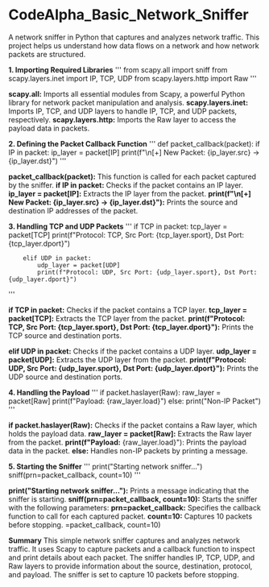 # CodeAlpha_Basic_Network_Sniffer
  A network sniffer in Python that captures and analyzes network traffic. This project helps us understand how data flows on a network and how network packets are structured.

**1. Importing Required Libraries**
'''
from scapy.all import sniff
from scapy.layers.inet import IP, TCP, UDP
from scapy.layers.http import Raw
'''

**scapy.all:** Imports all essential modules from Scapy, a powerful Python library for network packet manipulation and analysis.
**scapy.layers.inet:** Imports IP, TCP, and UDP layers to handle IP, TCP, and UDP packets, respectively.
**scapy.layers.http:** Imports the Raw layer to access the payload data in packets.

**2. Defining the Packet Callback Function**
'''
def packet_callback(packet):
    if IP in packet:
        ip_layer = packet[IP]
        print(f"\n[+] New Packet: {ip_layer.src} -> {ip_layer.dst}")
'''

**packet_callback(packet):** This function is called for each packet captured by the sniffer.
**if IP in packet:** Checks if the packet contains an IP layer.
**ip_layer = packet[IP]:** Extracts the IP layer from the packet.
**print(f"\n[+] New Packet: {ip_layer.src} -> {ip_layer.dst}"):** Prints the source and destination IP addresses of the packet.

**3. Handling TCP and UDP Packets**
'''
        if TCP in packet:
            tcp_layer = packet[TCP]
            print(f"Protocol: TCP, Src Port: {tcp_layer.sport}, Dst Port: {tcp_layer.dport}")
        
        elif UDP in packet:
            udp_layer = packet[UDP]
            print(f"Protocol: UDP, Src Port: {udp_layer.sport}, Dst Port: {udp_layer.dport}")
'''

**if TCP in packet:** Checks if the packet contains a TCP layer.
**tcp_layer = packet[TCP]:** Extracts the TCP layer from the packet.
**print(f"Protocol: TCP, Src Port: {tcp_layer.sport}, Dst Port: {tcp_layer.dport}"):** Prints the TCP source and destination ports.

**elif UDP in packet:** Checks if the packet contains a UDP layer.
**udp_layer = packet[UDP]:** Extracts the UDP layer from the packet.
**print(f"Protocol: UDP, Src Port: {udp_layer.sport}, Dst Port: {udp_layer.dport}"):** Prints the UDP source and destination ports.

**4. Handling the Payload**
'''
        if packet.haslayer(Raw):
            raw_layer = packet[Raw]
            print(f"Payload: {raw_layer.load}")
    else:
        print("Non-IP Packet")
'''

**if packet.haslayer(Raw):** Checks if the packet contains a Raw layer, which holds the payload data.
**raw_layer = packet[Raw]:** Extracts the Raw layer from the packet.
**print(f"Payload:** {raw_layer.load}"): Prints the payload data in the packet.
**else:** Handles non-IP packets by printing a message.

**5. Starting the Sniffer**
'''
print("Starting network sniffer...")
sniff(prn=packet_callback, count=10)
'''

**print("Starting network sniffer..."):** Prints a message indicating that the sniffer is starting.
**sniff(prn=packet_callback, count=10):** Starts the sniffer with the following parameters:
**prn=packet_callback:** Specifies the callback function to call for each captured packet.
**count=10:** Captures 10 packets before stopping.
=packet_callback, count=10)

**Summary**
This simple network sniffer captures and analyzes network traffic. It uses Scapy to capture packets and a callback function to inspect and print details about each packet. The sniffer handles IP, TCP, UDP, and Raw layers to provide information about the source, destination, protocol, and payload. The sniffer is set to capture 10 packets before stopping.
